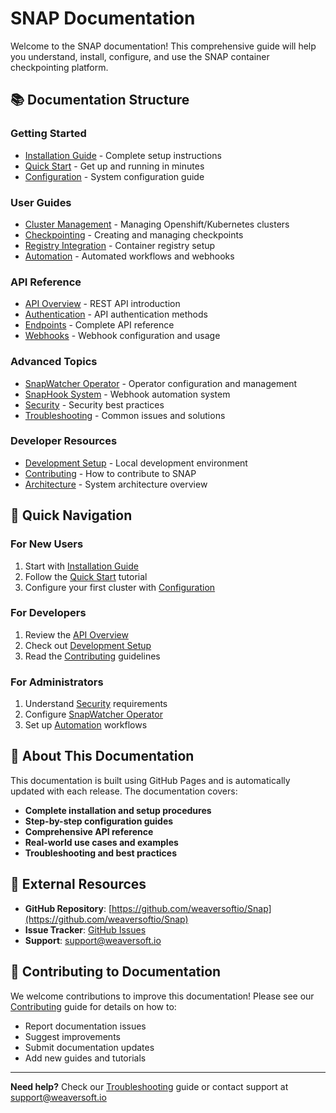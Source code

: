 # SNAP Documentation

Welcome to the SNAP documentation! This comprehensive guide will help you understand, install, configure, and use the SNAP container checkpointing platform.

## 📚 Documentation Structure

### Getting Started
- [Installation Guide](installation.md) - Complete setup instructions
- [Quick Start](quick-start.md) - Get up and running in minutes
- [Configuration](configuration.md) - System configuration guide

### User Guides
- [Cluster Management](cluster-management.md) - Managing Openshift/Kubernetes clusters
- [Checkpointing](checkpointing.md) - Creating and managing checkpoints
- [Registry Integration](registry-integration.md) - Container registry setup
- [Automation](automation.md) - Automated workflows and webhooks

### API Reference
- [API Overview](api-overview.md) - REST API introduction
- [Authentication](authentication.md) - API authentication methods
- [Endpoints](api-endpoints.md) - Complete API reference
- [Webhooks](webhooks.md) - Webhook configuration and usage

### Advanced Topics
- [SnapWatcher Operator](snapwatcher.md) - Operator configuration and management
- [SnapHook System](snaphook.md) - Webhook automation system
- [Security](security.md) - Security best practices
- [Troubleshooting](troubleshooting.md) - Common issues and solutions

### Developer Resources
- [Development Setup](development.md) - Local development environment
- [Contributing](contributing.md) - How to contribute to SNAP
- [Architecture](architecture.md) - System architecture overview

## 🚀 Quick Navigation

### For New Users
1. Start with [Installation Guide](installation.md)
2. Follow the [Quick Start](quick-start.md) tutorial
3. Configure your first cluster with [Configuration](configuration.md)

### For Developers
1. Review the [API Overview](api-overview.md)
2. Check out [Development Setup](development.md)
3. Read the [Contributing](contributing.md) guidelines

### For Administrators
1. Understand [Security](security.md) requirements
2. Configure [SnapWatcher Operator](snapwatcher.md)
3. Set up [Automation](automation.md) workflows

## 📖 About This Documentation

This documentation is built using GitHub Pages and is automatically updated with each release. The documentation covers:

- **Complete installation and setup procedures**
- **Step-by-step configuration guides**
- **Comprehensive API reference**
- **Real-world use cases and examples**
- **Troubleshooting and best practices**

## 🔗 External Resources

- **GitHub Repository**: [https://github.com/weaversoftio/Snap](https://github.com/weaversoftio/Snap)
- **Issue Tracker**: [GitHub Issues](https://github.com/weaversoftio/Snap/issues)
- **Support**: support@weaversoft.io

## 📝 Contributing to Documentation

We welcome contributions to improve this documentation! Please see our [Contributing](contributing.md) guide for details on how to:

- Report documentation issues
- Suggest improvements
- Submit documentation updates
- Add new guides and tutorials

---

**Need help?** Check our [Troubleshooting](troubleshooting.md) guide or contact support at support@weaversoft.io
